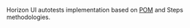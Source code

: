Horizon UI autotests implementation based on [POM](https://github.com/sergeychipiga/pom) and Steps methodologies.

